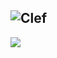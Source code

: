 ## ![Clef](https://i.ibb.co/999hPcr/Vanilla-1x-1-0s-187px-101px.gif) 

![](https://i.ibb.co/G9kN6Jx/giphy-2.gif)

